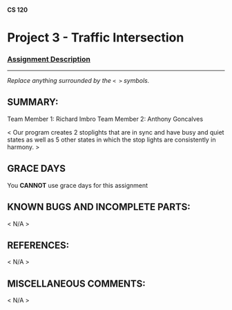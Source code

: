 #### CS 120
# Project 3 - Traffic Intersection

### [Assignment Description](https://docs.google.com/document/d/1WwkowlpttcRpM7B6tn03dAZelubIJXYO6hISxOFG67g/edit?usp=sharing)

***

_Replace anything surrounded by the `< >` symbols._

## SUMMARY:
Team Member 1: Richard Imbro
Team Member 2: Anthony Goncalves

 < Our program creates 2 stoplights that are in sync and have busy and quiet states as well as 5 other states in which the stop lights are consistently in harmony. >

## GRACE DAYS
 You **CANNOT** use grace days for this assignment

## KNOWN BUGS AND INCOMPLETE PARTS:
 < N/A >

## REFERENCES:
 < N/A >

## MISCELLANEOUS COMMENTS:
 < N/A >

